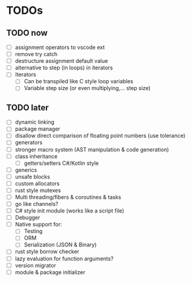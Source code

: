 # TODOs

## TODO now

- [ ] assignment operators to vscode ext
- [ ] remove try catch
- [ ] destructure assignment default value
- [ ] alternative to step (in loops) in iterators
- [ ] Iterators
  - [ ] Can be transpiled like C style loop variables
  - [ ] Variable step size (or even multiplying,... step size)

## TODO later

- [ ] dynamic linking
- [ ] package manager
- [ ] disallow direct comparison of floating point numbers (use tolerance)
- [ ] generators
- [ ] stronger macro system (AST manipulation & code generation)
- [ ] class inheritance
  - [ ] getters/setters C#/Kotlin style
- [ ] generics
- [ ] unsafe blocks
- [ ] custom allocators
- [ ] rust style mutexes
- [ ] Multi threading/fibers & coroutines & tasks
- [ ] go like channels?
- [ ] C# style init module (works like a script file)
- [ ] Debugger
- [ ] Native support for:
  - [ ] Testing
  - [ ] ORM
  - [ ] Serialization (JSON & Binary)
- [ ] rust style borrow checker
- [ ] lazy evaluation for function arguments?
- [ ] version migrator
- [ ] module & package initializer
